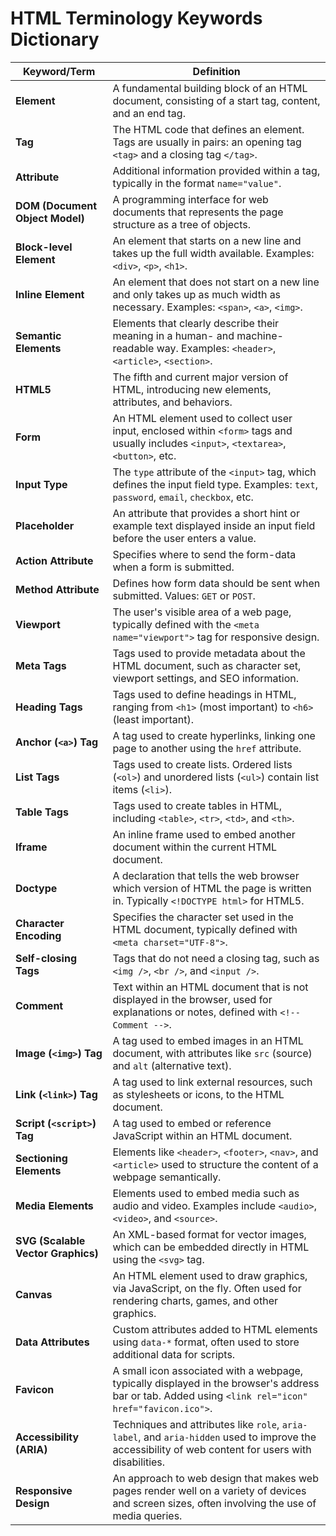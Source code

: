 # HTML Terminology Keywords Dictionary

| **Keyword/Term**        | **Definition**                                                                                       |
|-------------------------|------------------------------------------------------------------------------------------------------|
| **Element**             | A fundamental building block of an HTML document, consisting of a start tag, content, and an end tag.|
| **Tag**                 | The HTML code that defines an element. Tags are usually in pairs: an opening tag `<tag>` and a closing tag `</tag>`.|
| **Attribute**           | Additional information provided within a tag, typically in the format `name="value"`.                |
| **DOM (Document Object Model)** | A programming interface for web documents that represents the page structure as a tree of objects. |
| **Block-level Element** | An element that starts on a new line and takes up the full width available. Examples: `<div>`, `<p>`, `<h1>`.|
| **Inline Element**      | An element that does not start on a new line and only takes up as much width as necessary. Examples: `<span>`, `<a>`, `<img>`.|
| **Semantic Elements**   | Elements that clearly describe their meaning in a human- and machine-readable way. Examples: `<header>`, `<article>`, `<section>`.|
| **HTML5**               | The fifth and current major version of HTML, introducing new elements, attributes, and behaviors.     |
| **Form**                | An HTML element used to collect user input, enclosed within `<form>` tags and usually includes `<input>`, `<textarea>`, `<button>`, etc. |
| **Input Type**          | The `type` attribute of the `<input>` tag, which defines the input field type. Examples: `text`, `password`, `email`, `checkbox`, etc. |
| **Placeholder**         | An attribute that provides a short hint or example text displayed inside an input field before the user enters a value. |
| **Action Attribute**    | Specifies where to send the form-data when a form is submitted.                                       |
| **Method Attribute**    | Defines how form data should be sent when submitted. Values: `GET` or `POST`.                         |
| **Viewport**            | The user's visible area of a web page, typically defined with the `<meta name="viewport">` tag for responsive design. |
| **Meta Tags**           | Tags used to provide metadata about the HTML document, such as character set, viewport settings, and SEO information. |
| **Heading Tags**        | Tags used to define headings in HTML, ranging from `<h1>` (most important) to `<h6>` (least important).|
| **Anchor (`<a>`) Tag**  | A tag used to create hyperlinks, linking one page to another using the `href` attribute.             |
| **List Tags**           | Tags used to create lists. Ordered lists (`<ol>`) and unordered lists (`<ul>`) contain list items (`<li>`).|
| **Table Tags**          | Tags used to create tables in HTML, including `<table>`, `<tr>`, `<td>`, and `<th>`.                 |
| **Iframe**              | An inline frame used to embed another document within the current HTML document.                     |
| **Doctype**             | A declaration that tells the web browser which version of HTML the page is written in. Typically `<!DOCTYPE html>` for HTML5. |
| **Character Encoding**  | Specifies the character set used in the HTML document, typically defined with `<meta charset="UTF-8">`.|
| **Self-closing Tags**   | Tags that do not need a closing tag, such as `<img />`, `<br />`, and `<input />`.                   |
| **Comment**             | Text within an HTML document that is not displayed in the browser, used for explanations or notes, defined with `<!-- Comment -->`. |
| **Image (`<img>`) Tag** | A tag used to embed images in an HTML document, with attributes like `src` (source) and `alt` (alternative text).|
| **Link (`<link>`) Tag** | A tag used to link external resources, such as stylesheets or icons, to the HTML document.           |
| **Script (`<script>`) Tag** | A tag used to embed or reference JavaScript within an HTML document.                              |
| **Sectioning Elements** | Elements like `<header>`, `<footer>`, `<nav>`, and `<article>` used to structure the content of a webpage semantically.|
| **Media Elements**      | Elements used to embed media such as audio and video. Examples include `<audio>`, `<video>`, and `<source>`.|
| **SVG (Scalable Vector Graphics)** | An XML-based format for vector images, which can be embedded directly in HTML using the `<svg>` tag.|
| **Canvas**              | An HTML element used to draw graphics, via JavaScript, on the fly. Often used for rendering charts, games, and other graphics.|
| **Data Attributes**     | Custom attributes added to HTML elements using `data-*` format, often used to store additional data for scripts.|
| **Favicon**             | A small icon associated with a webpage, typically displayed in the browser's address bar or tab. Added using `<link rel="icon" href="favicon.ico">`. |
| **Accessibility (ARIA)**| Techniques and attributes like `role`, `aria-label`, and `aria-hidden` used to improve the accessibility of web content for users with disabilities. |
| **Responsive Design**   | An approach to web design that makes web pages render well on a variety of devices and screen sizes, often involving the use of media queries. |
